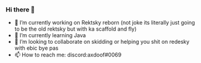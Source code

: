 ### Hi there 👋
- 🔭 I’m currently working on Rektsky reborn (not joke its literally just going to be the old rektsky but with ka scaffold and fly)
- 🌱 I’m currently learning Java
- 👯 I’m looking to collaborate on skidding or helping you shit on redesky with ebic bye pas
- 📫 How to reach me: discord:axdoof#0069
<!--
**axdoof/axdoof** is a ✨ _special_ ✨ repository because its `README.md` (this file) appears on your GitHub profile.

Here are some ideas to get you started:

- 🔭 I’m currently working on ... Rektsky reborn
- 🌱 I’m currently learning ... Java
- 👯 I’m looking to collaborate on ... skidding or helping you shit on redesky with ebic bye pas
- 🤔 I’m looking for help with ...
- 💬 Ask me about ...
- 📫 How to reach me: ...
- 😄 Pronouns: ...
- ⚡ Fun fact: ...
-->
